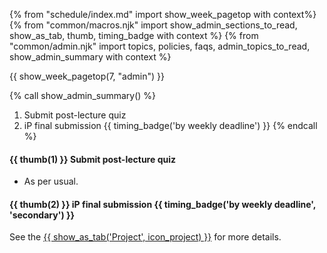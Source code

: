 {% from "schedule/index.md" import show_week_pagetop with context%}
{% from "common/macros.njk" import show_admin_sections_to_read, show_as_tab, thumb, timing_badge with context %}
{% from "common/admin.njk" import topics, policies, faqs, admin_topics_to_read, show_admin_summary with context %}

{{ show_week_pagetop(7, "admin") }}

{% call show_admin_summary() %}
1. Submit post-lecture quiz
1. iP final submission {{ timing_badge('by weekly deadline') }}
{% endcall %}

<div id="additional">

#### {{ thumb(1) }} Submit post-lecture quiz

* As per usual.

#### {{ thumb(2) }} iP final submission {{ timing_badge('by weekly deadline', 'secondary') }}

See the [{{ show_as_tab('Project', icon_project) }}](project.html) for more details.

</div>
